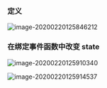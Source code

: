 ### 定义

![image-20200220125846212](C:\Users\Administrator\AppData\Roaming\Typora\typora-user-images\image-20200220125846212.png)



### 在绑定事件函数中改变 state

![image-20200220125910340](C:\Users\Administrator\AppData\Roaming\Typora\typora-user-images\image-20200220125910340.png)

![image-20200220125914537](C:\Users\Administrator\AppData\Roaming\Typora\typora-user-images\image-20200220125914537.png)